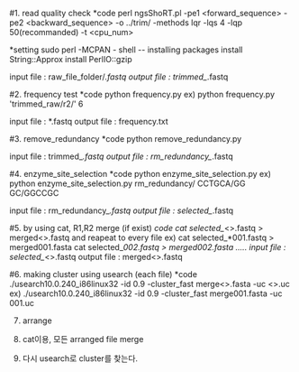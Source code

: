 

#1. read quality check
*code
perl ngsShoRT.pl -pe1 <forward_sequence> -pe2 <backward_sequence> -o ../trim/<folder> -methods lqr -lqs 4 -lqp 50(recommanded) -t <cpu_num>

*setting
sudo perl -MCPAN - shell
<perl code> -- installing packages
  install String::Approx
  install PerlIO::gzip

input file : raw_file_folder/*.fastq
output file : trimmed_*.fastq


#2. frequency test
*code
python frequency.py <folder> <bp>
  ex) python frequency.py 'trimmed_raw/r2/' 6

input file : *.fastq
output file : frequency.txt


#3. remove_redundancy
*code
python remove_redundancy.py <folder>
  
input file : trimmed_*.fastq
output file : rm_redundancy_*.fastq


#4. enzyme_site_selection
*code
python enzyme_site_selection.py <folder> <enz1seq> <enz2seq>
  ex) python enzyme_site_selection.py rm_redundancy/ CCTGCA/GG GC/GGCCGC
  
 input file : rm_redundancy_*.fastq
 output file : selected_*.fastq


#5. by using cat, R1,R2 merge (if exist)
*code
cat selected_*<>.fastq > merged<>.fastq 
and reapeat to every file
  ex) cat selected_*001.fastq > merged001.fasta
      cat selected_*002.fastq > merged002.fasta
      .....
input file : selected_*<>.fastq
output file : merged<>.fastq


#6. making cluster using usearch (each file)
*code
./usearch10.0.240_i86linux32 -id 0.9 -cluster_fast merge<>.fasta  -uc <>.uc
  ex) ./usearch10.0.240_i86linux32 -id 0.9 -cluster_fast merge001.fasta  -uc 001.uc


7. arrange

8. cat이용, 모든 arranged file merge

9. 다시 usearch로 cluster를 찾는다.
